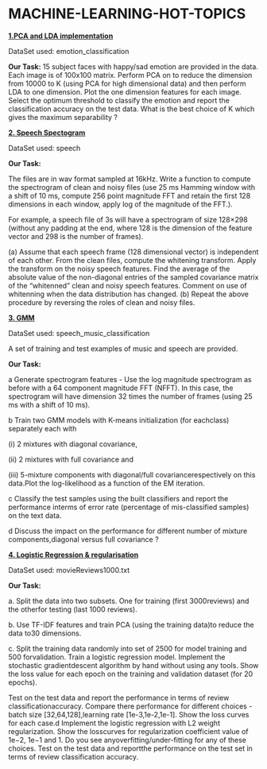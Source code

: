 # MACHINE-LEARNING-HOT-TOPICS

[**1.PCA and LDA implementation**](https://github.com/snehaNegi/MACHINE-LEARNING-HOT-TOPICS/blob/main/PCA%20and%20LDA%20implementation.ipynb) 


DataSet used: emotion_classification

**Our Task:**
15 subject faces with happy/sad emotion are provided in the data. Each image is of
100x100 matrix. Perform PCA on to reduce the dimension from 10000 to K (using
PCA for high dimensional data) and then perform LDA to one dimension. Plot the one
dimension features for each image. Select the optimum threshold to classify the emotion
and report the classification accuracy on the test data. What is the best choice of K
which gives the maximum separability ?



[**2. Speech Spectogram**](https://github.com/snehaNegi/MACHINE-LEARNING-HOT-TOPICS/blob/main/2.Speech%20Spectogram.ipynb)

DataSet used: speech


**Our Task:**

The files are in wav format sampled at 16kHz. Write a function to compute the spectrogram of clean and noisy files (use 25 ms Hamming window with a shift of 10 ms, compute 256 point magnitude FFT and retain the first 128 dimensions in each window, apply log of the magnitude of the FFT.). 

For example, a speech file of 3s will have a spectrogram of
size 128×298 (without any padding at the end, where 128 is the dimension of the feature
vector and 298 is the number of frames).

(a) Assume that each speech frame (128 dimensional vector) is independent of each other.
From the clean files, compute the whitening transform. Apply the transform on the
noisy speech features. Find the average of the absolute value of the non-diagonal
entries of the sampled covariance matrix of the “whitenned” clean and noisy speech
features. Comment on use of whitenning when the data distribution has changed.
(b) Repeat the above procedure by reversing the roles of clean and noisy files.

[**3. GMM**](https://github.com/snehaNegi/MACHINE-LEARNING-HOT-TOPICS/blob/main/3.%20GMM)

DataSet used: speech_music_classification

A set of training and test examples of music and speech are provided.

**Our Task:**

a Generate spectrogram features - Use the log magnitude spectrogram as before with a 64 component magnitude FFT (NFFT). In this case, the spectrogram will have dimension 32 times the number of frames (using 25 ms with a shift of 10 ms).

b Train two GMM models with K-means initialization (for eachclass) separately each with 

(i) 2 mixtures with diagonal covariance, 

(ii) 2 mixtures with full covariance and

(iii) 5-mixture components with diagonal/full covariancerespectively on this data.Plot the log-likelihood as a function of the EM iteration.

c Classify the test samples using the built classifiers and report the performance interms of error rate (percentage of mis-classified samples) on the text data.

d Discuss the impact on the performance for different number of mixture components,diagonal versus full covariance ?

[**4. Logistic Regression & regularisation**](https://github.com/snehaNegi/MACHINE-LEARNING-HOT-TOPICS/blob/main/Logistic%20Regression%20with%20regularisation)

DataSet used: movieReviews1000.txt

**Our Task:**

a. Split the data into two subsets. One for training (first 3000reviews) and the otherfor testing (last 1000 reviews).

b. Use TF-IDF features and train PCA (using the training data)to reduce the data to30 dimensions.

c. Split the training data randomly into set of 2500 for model training and 500 forvalidation. 
Train a logistic regression model.  Implement the stochastic gradientdescent algorithm by hand without using any tools.
Show the loss value for each epoch on the training and validation dataset (for 20 epochs). 

Test on the test data and report the performance in terms of review classificationaccuracy.
Compare there performance for different choices - batch size [32,64,128],learning rate [1e-3,1e-2,1e-1]. Show the loss curves for each case.d Implement the logistic regression with L2 weight regularization. 
Show the losscurves for regularization coefficient value of 1e−2, 1e−1 and 1. Do you see anyoverfitting/under-fitting for any of these choices. 
Test on the test data and reportthe performance on the test set in terms of review classification accuracy.



